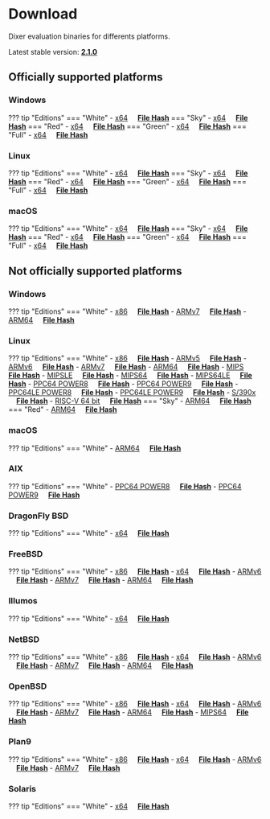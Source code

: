 # Download

Dixer evaluation binaries for differents platforms.

Latest stable version: [**2.1.0**](Changelog.md#210-_-march-19-2022)

## Officially supported platforms

### Windows

??? tip "Editions"
    === "White"
        - [x64](../dl/2.1.0/white/windows/dixer_amd64.exe) &nbsp;&nbsp;&nbsp; **<a href="../dl/?info=2.1.0/white/windows/dixer_amd64.exe" target="_blank">File Hash</a>**
    === "Sky"
        - [x64](../dl/2.1.0/sky/windows/dixer_amd64.exe) &nbsp;&nbsp;&nbsp; **<a href="../dl/?info=2.1.0/sky/windows/dixer_amd64.exe" target="_blank">File Hash</a>**
    === "Red"
        - [x64](../dl/2.1.0/red/windows/dixer_amd64.exe) &nbsp;&nbsp;&nbsp; **<a href="../dl/?info=2.1.0/red/windows/dixer_amd64.exe" target="_blank">File Hash</a>**
    === "Green"
        - [x64](../dl/2.1.0/green/windows/dixer_amd64.exe) &nbsp;&nbsp;&nbsp; **<a href="../dl/?info=2.1.0/green/windows/dixer_amd64.exe" target="_blank">File Hash</a>**
    === "Full"
        - [x64](../dl/2.1.0/full/windows/dixer_amd64.exe) &nbsp;&nbsp;&nbsp; **<a href="../dl/?info=2.1.0/full/windows/dixer_amd64.exe" target="_blank">File Hash</a>**

### Linux

??? tip "Editions"
    === "White"
        - [x64](../dl/2.1.0/white/linux/dixer_amd64) &nbsp;&nbsp;&nbsp; **<a href="../dl/?info=2.1.0/white/linux/dixer_amd64" target="_blank">File Hash</a>**
    === "Sky"
        - [x64](../dl/2.1.0/sky/linux/dixer_amd64) &nbsp;&nbsp;&nbsp; **<a href="../dl/?info=2.1.0/sky/linux/dixer_amd64" target="_blank">File Hash</a>**
    === "Red"
        - [x64](../dl/2.1.0/red/linux/dixer_amd64) &nbsp;&nbsp;&nbsp; **<a href="../dl/?info=2.1.0/red/linux/dixer_amd64" target="_blank">File Hash</a>**
    === "Green"
        - [x64](../dl/2.1.0/green/linux/dixer_amd64) &nbsp;&nbsp;&nbsp; **<a href="../dl/?info=2.1.0/green/linux/dixer_amd64" target="_blank">File Hash</a>**
    === "Full"
        - [x64](../dl/2.1.0/full/linux/dixer_amd64) &nbsp;&nbsp;&nbsp; **<a href="../dl/?info=2.1.0/full/linux/dixer_amd64" target="_blank">File Hash</a>**

### macOS

??? tip "Editions"
    === "White"
        - [x64](../dl/2.1.0/white/darwin/dixer_amd64) &nbsp;&nbsp;&nbsp; **<a href="../dl/?info=2.1.0/white/darwin/dixer_amd64" target="_blank">File Hash</a>**
    === "Sky"
        - [x64](../dl/2.1.0/sky/darwin/dixer_amd64) &nbsp;&nbsp;&nbsp; **<a href="../dl/?info=2.1.0/sky/darwin/dixer_amd64" target="_blank">File Hash</a>**
    === "Red"
        - [x64](../dl/2.1.0/red/darwin/dixer_amd64) &nbsp;&nbsp;&nbsp; **<a href="../dl/?info=2.1.0/red/darwin/dixer_amd64" target="_blank">File Hash</a>**
    === "Green"
        - [x64](../dl/2.1.0/green/darwin/dixer_amd64) &nbsp;&nbsp;&nbsp; **<a href="../dl/?info=2.1.0/green/darwin/dixer_amd64" target="_blank">File Hash</a>**
    === "Full"
        - [x64](../dl/2.1.0/full/darwin/dixer_amd64) &nbsp;&nbsp;&nbsp; **<a href="../dl/?info=2.1.0/full/darwin/dixer_amd64" target="_blank">File Hash</a>**

## Not officially supported platforms

### Windows

??? tip "Editions"
    === "White"
        - [x86](../dl/2.1.0/white/windows/dixer_386.exe) &nbsp;&nbsp;&nbsp; **<a href="../dl/?info=2.1.0/white/windows/dixer_386.exe" target="_blank">File Hash</a>**
        - [ARMv7](../dl/2.1.0/white/windows/dixer_armV7.exe) &nbsp;&nbsp;&nbsp; **<a href="../dl/?info=2.1.0/white/windows/dixer_armV7.exe" target="_blank">File Hash</a>**
        - [ARM64](../dl/2.1.0/white/windows/dixer_arm64.exe) &nbsp;&nbsp;&nbsp; **<a href="../dl/?info=2.1.0/white/windows/dixer_arm64.exe" target="_blank">File Hash</a>**

### Linux

??? tip "Editions"
    === "White"
        - [x86](../dl/2.1.0/white/linux/dixer_386) &nbsp;&nbsp;&nbsp; **<a href="../dl/?info=2.1.0/white/linux/dixer_386" target="_blank">File Hash</a>**
        - [ARMv5](../dl/2.1.0/white/linux/dixer_armV5) &nbsp;&nbsp;&nbsp; **<a href="../dl/?info=2.1.0/white/linux/dixer_armV5" target="_blank">File Hash</a>**
        - [ARMv6](../dl/2.1.0/white/linux/dixer_armV6) &nbsp;&nbsp;&nbsp; **<a href="../dl/?info=2.1.0/white/linux/dixer_armV6" target="_blank">File Hash</a>**
        - [ARMv7](../dl/2.1.0/white/linux/dixer_armV7) &nbsp;&nbsp;&nbsp; **<a href="../dl/?info=2.1.0/white/linux/dixer_armV7" target="_blank">File Hash</a>**
        - [ARM64](../dl/2.1.0/white/linux/dixer_arm64) &nbsp;&nbsp;&nbsp; **<a href="../dl/?info=2.1.0/white/linux/dixer_arm64" target="_blank">File Hash</a>**
        - [MIPS](../dl/2.1.0/white/linux/dixer_mips) &nbsp;&nbsp;&nbsp; **<a href="../dl/?info=2.1.0/white/linux/dixer_mips" target="_blank">File Hash</a>**
        - [MIPSLE](../dl/2.1.0/white/linux/dixer_mipsle) &nbsp;&nbsp;&nbsp; **<a href="../dl/?info=2.1.0/white/linux/dixer_mipsle" target="_blank">File Hash</a>**
        - [MIPS64](../dl/2.1.0/white/linux/dixer_mips64) &nbsp;&nbsp;&nbsp; **<a href="../dl/?info=2.1.0/white/linux/dixer_mips64" target="_blank">File Hash</a>**
        - [MIPS64LE](../dl/2.1.0/white/linux/dixer_mips64le) &nbsp;&nbsp;&nbsp; **<a href="../dl/?info=2.1.0/white/linux/dixer_mips64le" target="_blank">File Hash</a>**
        - [PPC64 POWER8](../dl/2.1.0/white/linux/dixer_ppc64_power8) &nbsp;&nbsp;&nbsp; **<a href="../dl/?info=2.1.0/white/linux/dixer_ppc64_power8" target="_blank">File Hash</a>**
        - [PPC64 POWER9](../dl/2.1.0/white/linux/dixer_ppc64_power9) &nbsp;&nbsp;&nbsp; **<a href="../dl/?info=2.1.0/white/linux/dixer_ppc64_power9" target="_blank">File Hash</a>**
        - [PPC64LE POWER8](../dl/2.1.0/white/linux/dixer_ppc64le_power8) &nbsp;&nbsp;&nbsp; **<a href="../dl/?info=2.1.0/white/linux/dixer_ppc64le_power8" target="_blank">File Hash</a>**
        - [PPC64LE POWER9](../dl/2.1.0/white/linux/dixer_ppc64le_power9) &nbsp;&nbsp;&nbsp; **<a href="../dl/?info=2.1.0/white/linux/dixer_ppc64le_power9" target="_blank">File Hash</a>**
        - [S/390x](../dl/2.1.0/white/linux/dixer_s390x) &nbsp;&nbsp;&nbsp; **<a href="../dl/?info=2.1.0/white/linux/dixer_s390x" target="_blank">File Hash</a>**
        - [RISC-V 64 bit](../dl/2.1.0/white/linux/dixer_riscv64) &nbsp;&nbsp;&nbsp; **<a href="../dl/?info=2.1.0/white/linux/dixer_riscv64" target="_blank">File Hash</a>**
    === "Sky"
        - [ARM64](../dl/2.1.0/sky/linux/dixer_arm64) &nbsp;&nbsp;&nbsp; **<a href="../dl/?info=2.1.0/sky/linux/dixer_arm64" target="_blank">File Hash</a>**
    === "Red"
        - [ARM64](../dl/2.1.0/red/linux/dixer_arm64) &nbsp;&nbsp;&nbsp; **<a href="../dl/?info=2.1.0/red/linux/dixer_arm64" target="_blank">File Hash</a>**

### macOS

??? tip "Editions"
    === "White"
        - [ARM64](../dl/2.1.0/white/darwin/dixer_arm64) &nbsp;&nbsp;&nbsp; **<a href="../dl/?info=2.1.0/white/darwin/dixer_arm64" target="_blank">File Hash</a>**

### AIX

??? tip "Editions"
    === "White"
        - [PPC64 POWER8](../dl/2.1.0/white/aix/dixer_ppc64_power8) &nbsp;&nbsp;&nbsp; **<a href="../dl/?info=2.1.0/white/aix/dixer_ppc64_power8" target="_blank">File Hash</a>**
        - [PPC64 POWER9](../dl/2.1.0/white/aix/dixer_ppc64_power9) &nbsp;&nbsp;&nbsp; **<a href="../dl/?info=2.1.0/white/aix/dixer_ppc64_power9" target="_blank">File Hash</a>**

### DragonFly BSD

??? tip "Editions"
    === "White"
        - [x64](../dl/2.1.0/white/dragonfly/dixer_amd64) &nbsp;&nbsp;&nbsp; **<a href="../dl/?info=2.1.0/white/dragonfly/dixer_amd64" target="_blank">File Hash</a>**

### FreeBSD

??? tip "Editions"
    === "White"
        - [x86](../dl/2.1.0/white/freebsd/dixer_386) &nbsp;&nbsp;&nbsp; **<a href="../dl/?info=2.1.0/white/freebsd/dixer_386" target="_blank">File Hash</a>**
        - [x64](../dl/2.1.0/white/freebsd/dixer_amd64) &nbsp;&nbsp;&nbsp; **<a href="../dl/?info=2.1.0/white/freebsd/dixer_amd64" target="_blank">File Hash</a>**
        - [ARMv6](../dl/2.1.0/white/freebsd/dixer_armV6) &nbsp;&nbsp;&nbsp; **<a href="../dl/?info=2.1.0/white/freebsd/dixer_armV6" target="_blank">File Hash</a>**
        - [ARMv7](../dl/2.1.0/white/freebsd/dixer_armV7) &nbsp;&nbsp;&nbsp; **<a href="../dl/?info=2.1.0/white/freebsd/dixer_armV7" target="_blank">File Hash</a>**
        - [ARM64](../dl/2.1.0/white/freebsd/dixer_arm64) &nbsp;&nbsp;&nbsp; **<a href="../dl/?info=2.1.0/white/freebsd/dixer_arm64" target="_blank">File Hash</a>**

### Illumos

??? tip "Editions"
    === "White"
        - [x64](../dl/2.1.0/white/illumos/dixer_amd64) &nbsp;&nbsp;&nbsp; **<a href="../dl/?info=2.1.0/white/illumos/dixer_amd64" target="_blank">File Hash</a>**

### NetBSD

??? tip "Editions"
    === "White"
        - [x86](../dl/2.1.0/white/netbsd/dixer_386) &nbsp;&nbsp;&nbsp; **<a href="../dl/?info=2.1.0/white/netbsd/dixer_386" target="_blank">File Hash</a>**
        - [x64](../dl/2.1.0/white/netbsd/dixer_amd64) &nbsp;&nbsp;&nbsp; **<a href="../dl/?info=2.1.0/white/netbsd/dixer_amd64" target="_blank">File Hash</a>**
        - [ARMv6](../dl/2.1.0/white/netbsd/dixer_armV6) &nbsp;&nbsp;&nbsp; **<a href="../dl/?info=2.1.0/white/netbsd/dixer_armV6" target="_blank">File Hash</a>**
        - [ARMv7](../dl/2.1.0/white/netbsd/dixer_armV7) &nbsp;&nbsp;&nbsp; **<a href="../dl/?info=2.1.0/white/netbsd/dixer_armV7" target="_blank">File Hash</a>**
        - [ARM64](../dl/2.1.0/white/netbsd/dixer_arm64) &nbsp;&nbsp;&nbsp; **<a href="../dl/?info=2.1.0/white/netbsd/dixer_arm64" target="_blank">File Hash</a>**

### OpenBSD

??? tip "Editions"
    === "White"
        - [x86](../dl/2.1.0/white/openbsd/dixer_386) &nbsp;&nbsp;&nbsp; **<a href="../dl/?info=2.1.0/white/openbsd/dixer_386" target="_blank">File Hash</a>**
        - [x64](../dl/2.1.0/white/openbsd/dixer_amd64) &nbsp;&nbsp;&nbsp; **<a href="../dl/?info=2.1.0/white/openbsd/dixer_amd64" target="_blank">File Hash</a>**
        - [ARMv6](../dl/2.1.0/white/openbsd/dixer_armV6) &nbsp;&nbsp;&nbsp; **<a href="../dl/?info=2.1.0/white/openbsd/dixer_armV6" target="_blank">File Hash</a>**
        - [ARMv7](../dl/2.1.0/white/openbsd/dixer_armV7) &nbsp;&nbsp;&nbsp; **<a href="../dl/?info=2.1.0/white/openbsd/dixer_armV7" target="_blank">File Hash</a>**
        - [ARM64](../dl/2.1.0/white/openbsd/dixer_arm64) &nbsp;&nbsp;&nbsp; **<a href="../dl/?info=2.1.0/white/openbsd/dixer_arm64" target="_blank">File Hash</a>**
        - [MIPS64](../dl/2.1.0/white/openbsd/dixer_mips64) &nbsp;&nbsp;&nbsp; **<a href="../dl/?info=2.1.0/white/openbsd/dixer_mips64" target="_blank">File Hash</a>**

### Plan9

??? tip "Editions"
    === "White"
        - [x86](../dl/2.1.0/white/plan9/dixer_386) &nbsp;&nbsp;&nbsp; **<a href="../dl/?info=2.1.0/white/plan9/dixer_386" target="_blank">File Hash</a>**
        - [x64](../dl/2.1.0/white/plan9/dixer_amd64) &nbsp;&nbsp;&nbsp; **<a href="../dl/?info=2.1.0/white/plan9/dixer_amd64" target="_blank">File Hash</a>**
        - [ARMv6](../dl/2.1.0/white/plan9/dixer_armV6) &nbsp;&nbsp;&nbsp; **<a href="../dl/?info=2.1.0/white/plan9/dixer_armV6" target="_blank">File Hash</a>**
        - [ARMv7](../dl/2.1.0/white/plan9/dixer_armV7) &nbsp;&nbsp;&nbsp; **<a href="../dl/?info=2.1.0/white/plan9/dixer_armV7" target="_blank">File Hash</a>**

### Solaris

??? tip "Editions"
    === "White"
        - [x64](../dl/2.1.0/white/solaris/dixer_amd64) &nbsp;&nbsp;&nbsp; **<a href="../dl/?info=2.1.0/white/solaris/dixer_amd64" target="_blank">File Hash</a>**

